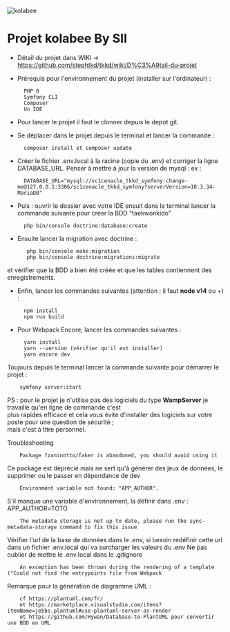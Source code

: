 ![kolabee](https://kolabee.com/wp-content/uploads/2020/12/Kolabee-Logotype.png)


# Projet kolabee By SII

* Détail du projet dans WIKI -> https://github.com/stephtkd/tkkd/wiki/D%C3%A9tail-du-projet

* Prérequis pour l'environnement du projet (installer sur l'ordinateur) :

        PHP 8
        Symfony CLI
        Composer
        Un IDE
        
* Pour lancer le projet il faut le clonner depuis le depot git.

* Se déplacer dans le projet depuis le terminal et lancer la commande :
    

        composer install et composer update     

* Créer le fichier .env.local à la racine (copie du .env) et corriger la ligne DATABASE_URL. Penser à mettre à jour la version de mysql :
ex : 

        DATABASE_URL="mysql://sc1cenacle_tkkd_symfony:change-me@127.0.0.1:3306/sc1cenacle_tkkd_symfony?serverVersion=10.3.34-MariaDB"
    
* Puis : ouvrir le dossier avec votre IDE ensuit dans le terminal lancer la commande suivante pour créer la BDD "taekwonkido"
            
        php bin/console doctrine:database:create

* Ensuite lancer la migration avec doctrine :

         php bin/console make:migration
         php bin/console doctrine:migrations:migrate
         
et vérifier que la BDD a bien été créée et que les tables contiennent des enregistrements.


* Enfin, lancer les commandes suivantes (attention : il faut **node v14** ou +) :


        npm install
        npm run build
        
* Pour Webpack Encore, lancer les commandes suivantes :
        
        yarn install
        yarn --version (vérifier qu'il est installer)
        yarn encore dev
        
Toujours depuis le terminal lancer la commande suivante pour démarrer le projet :

        symfony server:start

PS : pour le projet je n'utilise pas des logiciels du type **WampServer** je travaille qu'en ligne de commande c'est  
plus rapides efficace et cela vous évite d'installer des logiciels sur votre poste pour une question de sécurité ;  
mais c'est à titre personnel.



Troubleshooting

        Package fzaninotto/faker is abandoned, you should avoid using it
Ce package est déprécié mais ne sert qu'à générer des jeux de données, le supprimer ou le passer en dépendance de dev

        Environment variable not found: "APP_AUTHOR".  
S'il manque une variable d'environnement, la définir dans .env : APP_AUTHOR=TOTO

        The metadata storage is not up to date, please run the sync-metadata-storage command to fix this issue
Vérifier l'url de la base de données dans le .env, si besoin redéfinir cette url dans un fichier .env.local qui va surcharger les valeurs du .env
Ne pas oublier de mettre le .env.local dans le .gitignore


        An exception has been thrown during the rendering of a template ("Could not find the entrypoints file from Webpack
        



Remarque pour la génération de diagramme UML :

        cf https://plantuml.com/fr/
        et https://marketplace.visualstudio.com/items?itemName=jebbs.plantuml#use-plantuml-server-as-render
        et https://github.com/Hywan/Database-to-PlantUML pour convertir une BDD en UML